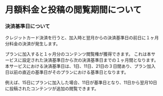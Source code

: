# 月額料金と投稿の閲覧期間について

### 決済基準日について

クレジットカード決済を行うと、加入時と翌月からの決済基準日の前日に１ヶ月分料金の決済が発生します。

プランに加入すると１ヶ月分のコンテンツ閲覧権が獲得できます。
これは本サービスに設定された決済基準日から次の決済基準日までの１ヶ月間となります。
本サービスにおける決済基準日は、1日、11日、21日の３日間あり、プラン加入日以前の直近の基準日がそのプランにおける基準日となります。

例えば、15日にプランに加入した場合、11日が基準日となり、11日から翌月10日に投稿されたコンテンツが追加の閲覧できます。
